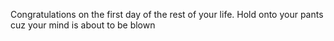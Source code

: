 Congratulations on the first day of the rest of your life. Hold onto your pants cuz your mind is about to be blown 